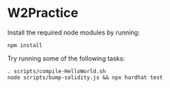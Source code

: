 # W2Practice

Install the required node modules by running:
```shell
npm install
```

Try running some of the following tasks:

```shell
. scripts/compile-HelloWorld.sh
node scripts/bump-solidity.js && npx hardhat test
```
